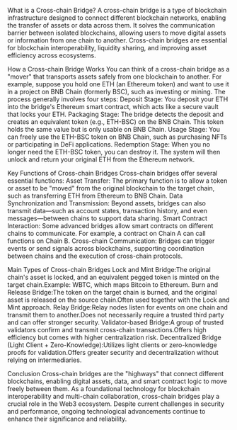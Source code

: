 What is a Cross-chain Bridge?
A cross-chain bridge is a type of blockchain infrastructure designed to connect different blockchain networks, enabling the transfer of assets or data across them. It solves the communication barrier between isolated blockchains, allowing users to move digital assets or information from one chain to another. Cross-chain bridges are essential for blockchain interoperability, liquidity sharing, and improving asset efficiency across ecosystems.

How a Cross-chain Bridge Works
You can think of a cross-chain bridge as a "mover" that transports assets safely from one blockchain to another.
For example, suppose you hold one ETH (an Ethereum token) and want to use it in a project on BNB Chain (formerly BSC), such as investing or mining.
The process generally involves four steps:
Deposit Stage: You deposit your ETH into the bridge's Ethereum smart contract, which acts like a secure vault that locks your ETH.
Packaging Stage: The bridge detects the deposit and creates an equivalent token (e.g., ETH-BSC) on the BNB Chain. This token holds the same value but is only usable on BNB Chain.
Usage Stage: You can freely use the ETH-BSC token on BNB Chain, such as purchasing NFTs or participating in DeFi applications.
Redemption Stage: When you no longer need the ETH-BSC token, you can destroy it. The system will then unlock and return your original ETH from the Ethereum network.

Key Functions of Cross-chain Bridges
Cross-chain bridges offer several essential functions:
Asset Transfer: The primary function is to allow a token or asset to be "moved" from the original blockchain to the target chain, such as transferring ETH from Ethereum to BNB Chain.
Data Synchronization and Transmission: Beyond assets, bridges can also transmit data—such as account states, transaction history, and even messages—between chains to support data sharing.
Smart Contract Interaction: Some advanced bridges allow smart contracts on different chains to communicate. For example, a contract on Chain A can call functions on Chain B.
Cross-chain Communication: Bridges can trigger events or send signals across blockchains, supporting coordination between chains and the execution of cross-chain protocols.

Main Types of Cross-chain Bridges
Lock and Mint Bridge:The original chain's asset is locked, and an equivalent pegged token is minted on the target chain.Example: WBTC, which maps Bitcoin to Ethereum.
Burn and Release Bridge:The token on the target chain is burned, and the original asset is released on the source chain.Often used together with the Lock and Mint approach.
Relay Bridge:Relay nodes listen for events on one chain and transmit them to another.Does not necessarily require a trusted third party and can offer stronger security.
Validator-based Bridge:A group of trusted validators confirm and transmit cross-chain transactions.Offers high efficiency but comes with higher centralization risk.
Decentralized Bridge (Light Client + Zero-Knowledge):Utilizes light clients or zero-knowledge proofs for validation.Offers greater security and decentralization without relying on intermediaries.

Conclusion
Cross-chain bridges are the "highways" that connect different blockchains, enabling digital assets, data, and smart contract logic to move freely between them. As a foundational technology for blockchain interoperability and multi-chain collaboration, cross-chain bridges play a crucial role in the Web3 ecosystem. Despite current challenges in security and performance, ongoing technological advancements continue to enhance their significance and reliability.
